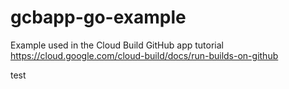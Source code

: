 # gcbapp-go-example
Example used in the Cloud Build GitHub app tutorial
https://cloud.google.com/cloud-build/docs/run-builds-on-github

test

